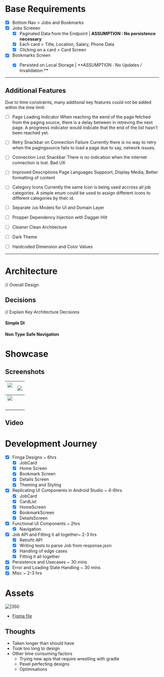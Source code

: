 # Base Requirements
- [x] Bottom Nav > Jobs and Bookmarks
- [x] Jobs Screeen
    - [x] Paginated Data from the Endpoint   |   **ASSUMPTION : No persistence necessary**
    - [x] Each card > Title, Location, Salary, Phone Data
    - [x] Clicking on a card > Card Screen
- [x] Bookmarks Screen
    - [x] Persisted on Local Storage  |  **ASSUMPTION : No Updates / Invalidation **


---

## Additional Features
Due to time constraints, many additonal key features could not be added within the time limit:

- [ ] Page Loading Indicator
  When reaching the eend of the page fetched from the paging source, there is a delay between in retreving the next page. A progreess indicator would indicate that the end of the list hasn't been reached yet.
- [ ] Retry Snackbar on Connection Failure
  Currently there is no way to retry when the pagingsource fails to load a page due to say, network issues.
- [ ] Connection Lost Snackbar
  There is no indication when the internet connection is lost. Bad UX
- [ ] Improved Descriptions Page
  Languages Suppoort, Display Media, Better formatting of content
- [ ] Category Icons
  Currently the same Icon is being used accross all job categories. A simple enum could be used to assign different icons to different categories by their id.
- [ ] Separate `Job` Models for UI and Domain Layer
- [ ] Propper Dependency Injection with Dagger Hilt
- [ ] *Cleaner* Clean Architecture
- [ ] Dark Theme
- [ ] Hardcoded Dimension and Color Values


---
# Architecture
// Overall Design

## Decisions
// Explain Key Architecture Decisions
#### Simple DI

#### Non Type Safe Navigation

# Showcase
## Screenshots

| ![](https://i.imgur.com/JbePGrV.png)<br><br> | ![](https://i.imgur.com/njYV3Gi.png)<br> |
| -------------------------------------------- | ---------------------------------------- |
| ![](https://i.imgur.com/me2nAQS.jpeg)<br>    |                                          |
| <br>                                         |                                          |
## Video



# Development Journey
- [x] Fimga Designs ~ 6hrs
    - [x] JobCard
    - [x] Home Screen
    - [x] Bookmark Screen
    - [x] Details Screen
    - [x] Theming and Styling
- [x] Replicating UI Components in Android Studio  ~ 4-6hrs
    - [x] JobCard
    - [x] CardList
    - [x] HomeScreen
    - [x] BookmarkScreen
    - [x] DetailsScreen
- [x] Functional UI Components  ~ 2hrs
    - [x] Navigation
- [x] Job API and Fitting it all together~ 2-3 hrs
    - [x] Retrofit API
    - [x] Writing tests to parse Job from response.json
    - [x] Handling of edge cases
    - [x] Fitting it all together
- [x] Persistence and Usecases ~ 30 mins
- [x] Error and Loading State Handling  ~ 30 mins
- [x] Misc ~ 2-3 hrs
# Assets
![|350](https://i.imgur.com/G8mKcgJ.jpeg)

- [Figma file](docs/LokalJobDesign.fig)

## Thoughts
- Taken longer than should have
- Took too long to design
- Other time consuming factors
    - Trying new apis that require wrestling with gradle
    - Pexel perfecting designs
    - Optimisations